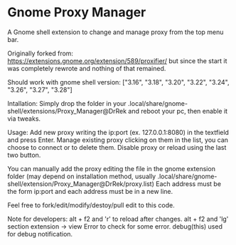 Gnome Proxy Manager
===================

A Gnome shell extension to change and manage proxy from the top menu bar.

Originally forked from: https://extensions.gnome.org/extension/589/proxifier/ but since the start it was completely rewrote and nothing of that remained.

Should work with gnome shell version: ["3.16", "3.18", "3.20", "3.22", "3.24", "3.26", "3.27", "3.28"]

Intallation:
Simply drop the folder in your .local/share/gnome-shell/extensions/Proxy_Manager@DrRek and reboot your pc, then enable it via tweaks.

Usage:
Add new proxy writing the ip:port (ex. 127.0.0.1:8080) in the textfield and press Enter.
Manage existing proxy clicking on them in the list, you can choose to connect or to delete them.
Disable proxy or reload using the last two button.

You can manually add the proxy editing the file in the gnome extension folder (may depend on installation method, usually .local/share/gnome-shell/extension/Proxy_Manager@DrRek/proxy.list)
Each address must be the form ip:port and each address must be in a new line.

Feel free to fork/edit/modify/destoy/pull edit to this code.



Note for developers:
	alt + f2 and 'r' to reload after changes.
	alt + f2 and 'lg' section extension -> view Error to check for some error.
	debug(this) used for debug notification.
